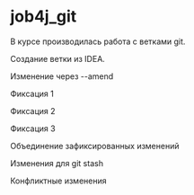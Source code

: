 # job4j_git

В курсе производилась работа с ветками git.

Создание ветки из IDEA.

Изменение через --amend

Фиксация 1

Фиксация 2

Фиксация 3

Объединение зафиксированных изменений

Изменения для git stash

Конфликтные изменения